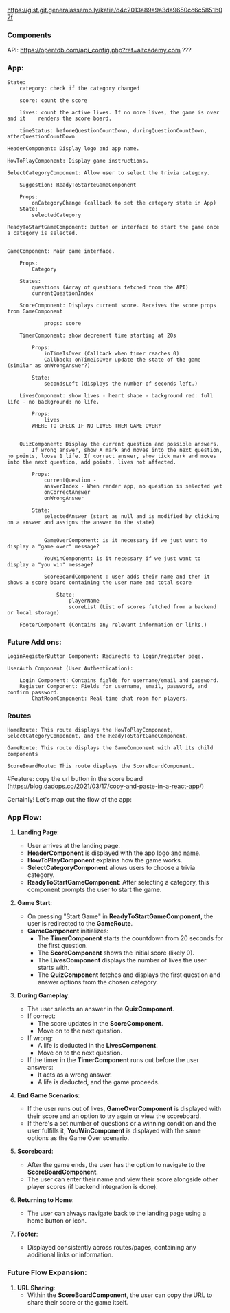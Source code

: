 https://gist.git.generalassemb.ly/katie/d4c2013a89a9a3da9650cc6c5851b07f

### Components

API: https://opentdb.com/api_config.php?ref=altcademy.com ???

### App:

    State:
        category: check if the category changed

        score: count the score

        lives: count the active lives. If no more lives, the game is over and it    renders the score board.

        timeStatus: beforeQuestionCountDown, duringQuestionCountDown, afterQuestionCountDown

    HeaderComponent: Display logo and app name.

    HowToPlayComponent: Display game instructions.

    SelectCategoryComponent: Allow user to select the trivia category.

        Suggestion: ReadyToStarteGameComponent

        Props:
            onCategoryChange (callback to set the category state in App)
        State:
            selectedCategory

    ReadyToStartGameComponent: Button or interface to start the game once a category is selected.


    GameComponent: Main game interface.

        Props:
            Category

        States:
            questions (Array of questions fetched from the API)
            currentQuestionIndex

        ScoreComponent: Displays current score. Receives the score props from GameComponent

                props: score

        TimerComponent: show decrement time starting at 20s

            Props:
                inTimeIsOver (Callback when timer reaches 0)
                Callback: onTimeIsOver update the state of the game (similar as onWrongAnswer?)

            State:
                secondsLeft (displays the number of seconds left.)

        LivesComponent: show lives - heart shape - background red: full life - no background: no life.

            Props:
                lives
            WHERE TO CHECK IF NO LIVES THEN GAME OVER?


        QuizComponent: Display the current question and possible answers.
            If wrong answer, show X mark and moves into the next question, no points, loose 1 life. If correct answer, show tick mark and moves into the next question, add points, lives not affected.

            Props:
                currentQuestion - 
                answerIndex - When render app, no question is selected yet
                onCorrectAnswer
                onWrongAnswer

            State:
                selectedAnswer (start as null and is modified by clicking on a answer and assigns the answer to the state)


                GameOverComponent: is it necessary if we just want to display a "game over" message?

                YouWinComponent: is it necessary if we just want to display a "you win" message?

                ScoreBoardComponent : user adds their name and then it shows a score board containing the user name and total score

                    State:
                        playerName
                        scoreList (List of scores fetched from a backend or local storage)

        FooterComponent (Contains any relevant information or links.)

### Future Add ons:

    LoginRegisterButton Component: Redirects to login/register page.

    UserAuth Component (User Authentication):

        Login Component: Contains fields for username/email and password.
        Register Component: Fields for username, email, password, and confirm password.
            ChatRoomComponent: Real-time chat room for players.

### Routes

    HomeRoute: This route displays the HowToPlayComponent, SelectCategoryComponent, and the ReadyToStartGameComponent.

    GameRoute: This route displays the GameComponent with all its child components

    ScoreBoardRoute: This route displays the ScoreBoardComponent.

#Feature:
copy the url button in the score board (https://blog.dadops.co/2021/03/17/copy-and-paste-in-a-react-app/)

Certainly! Let's map out the flow of the app:

### App Flow:

1. **Landing Page**:

    - User arrives at the landing page.
    - **HeaderComponent** is displayed with the app logo and name.
    - **HowToPlayComponent** explains how the game works.
    - **SelectCategoryComponent** allows users to choose a trivia category.
    - **ReadyToStartGameComponent**: After selecting a category, this component prompts the user to start the game.

2. **Game Start**:

    - On pressing "Start Game" in **ReadyToStartGameComponent**, the user is redirected to the **GameRoute**.
    - **GameComponent** initializes:
        - The **TimerComponent** starts the countdown from 20 seconds for the first question.
        - The **ScoreComponent** shows the initial score (likely 0).
        - The **LivesComponent** displays the number of lives the user starts with.
        - The **QuizComponent** fetches and displays the first question and answer options from the chosen category.

3. **During Gameplay**:

    - The user selects an answer in the **QuizComponent**.
    - If correct:
        - The score updates in the **ScoreComponent**.
        - Move on to the next question.
    - If wrong:
        - A life is deducted in the **LivesComponent**.
        - Move on to the next question.
    - If the timer in the **TimerComponent** runs out before the user answers:
        - It acts as a wrong answer.
        - A life is deducted, and the game proceeds.

4. **End Game Scenarios**:
    - If the user runs out of lives, **GameOverComponent** is displayed with their score and an option to try again or view the scoreboard.
    - If there's a set number of questions or a winning condition and the user fulfills it, **YouWinComponent** is displayed with the same options as the Game Over scenario.
5. **Scoreboard**:

    - After the game ends, the user has the option to navigate to the **ScoreBoardComponent**.
    - The user can enter their name and view their score alongside other player scores (if backend integration is done).

6. **Returning to Home**:

    - The user can always navigate back to the landing page using a home button or icon.

7. **Footer**:
    - Displayed consistently across routes/pages, containing any additional links or information.

### Future Flow Expansion:

1. **URL Sharing**:
    - Within the **ScoreBoardComponent**, the user can copy the URL to share their score or the game itself.
